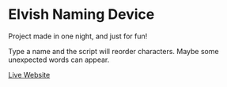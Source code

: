 # Elvish Naming Device

Project made in one night, and just for fun!

Type a name and the script will reorder characters. Maybe some unexpected words can appear.

[Live Website](http://ezaca.github.io/namedevice)